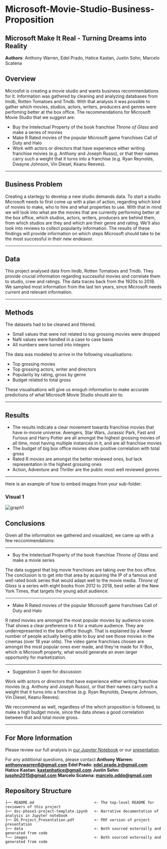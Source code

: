# Microsoft-Movie-Studio-Business-Proposition

## Microsoft Make It Real - Turning Dreams into Reality

**Authors**: Anthony Warren, Edel Prado, Hatice Kastan, Justin Sohn, Marcelo Scatena

## Overview

Microsfot is creating a movie studio and wants business recommendations for it. Information was gathered by cleaning and analyzing databases from Imdb, Rotten Tomatoes and Tmdb. With that analysis it was possible to gather which movies, studios, actors, writers, producers and genres were perfoming better at the box office. The recommendations for Microsoft Movie Studio that we suggest are: 

* Buy the Intelectual Property of the book franchise *Throne of Glass* and make a series of movies
* Make R Rated movies of the popular Microsoft game franchises Call of Duty and Halo
* Work with actors or directors that have experience either writing franchise movies (e.g. Anthony and Joseph Russo), or that their names carry such a weight that it turns into a franchise (e.g. Ryan Reynolds, Dwayne Johnson, Vin Diesel, Keanu Reeves).
***

## Business Problem

Creating a startegy to develop a new studio demands data. To start a studio Microsoft needs to first come up with a plan of action, regarding which kind of movies to make, who to hire and what properties to use. With that in mind we will look into what are the movies that are currently performing better at the box office, which studios, actors, writers, producers are behind them, from which studios are they and which are their genre and rating. We'll also look into reviews to collect popularity information. The results of these findings will provide information on which steps Microsoft should take to be the most successful in their new endeavor.
***

## Data

This project analysed data from Imdb, Rotten Tomatoes and Tmdb. They provide crucial information regarding successful movies and correlate them to studio, crew and ratings. 
The data traces back from the 1920s to 2018. We sampled most information from the last ten years, since Microsoft needs current and relevant information.
***

## Methods

The datasets had to be cleaned and filtered. 
* Small values that were not related to top grossing movies were dropped
* NaN values were handled in a case to case basis
* All numbers were turned into integers

The data was modeled to arrive in the following visualisations:
* Top grossing movies
* Top grossing actors, writer and directors
* Popularity by rating, gross by genre
* Budget related to total gross

These visualisations will give us enoguh information to make accurate predictions of what Microsoft Movie Studio should aim to.
***

## Results

* The results indicate a clear movement towards franchise movies that have in-movie universe. Avengers, Star Wars, Jurassic Park, Fast and Furious and Harry Potter are all amongst the highest grossing movies of all time, most having multiple instances in it, and are all franchise movies
* The budget of big box office movies show positive correlation with total gross
* Rated R movies are amongst the better reviewed ones, but lack representation in the highest grossing ones
* Action, Adventure and Thriller are the public most well reviewed genres
***

Here is an example of how to embed images from your sub-folder:

### Visual 1
![graph1](./images/viz1.png)

## Conclusions

Given all the information we gathered and visualized, we came up with a few reccommendations:
***
* Buy the Intelectual Property of the book franchise *Throne of Glass* and make a movie series

The data suggest that big movie franchises are taking over the box office. The conclusion is to get into that area by acquiring the IP of a famous and well rated book series that would adapt well to the movie media.
*Throne of Glass* is a series with eight books from 2012 to 2018, best seller at the New York Times, that targets the young adult audience.
***
* Make R Rated movies of the popular Microsoft game franchises Call of Duty and Halo

R rated movies are amongst the most popular movies by audience score. That shows a clear preference to it for a mature audience. They are underrepresented in the box office though. That is explained by a fewer number of people actually being able to buy and see those movies in the cinemas (over 18 year olds).
The video game franchises chosen are amongst the most popular ones ever made, and they're made for X-Box, which is Microsoft property, what would generate an even larger opportunity for marketization.
***
* Suggestion 3 open for discussion 

Work with actors or directors that have experience either writing franchise movies (e.g. Anthony and Joseph Russo), or that their names carry such a weight that it turns into a franchise (e.g. Ryan Reynolds, Dwayne Johnson, Vin Diesel, Keanu Reeves).

We reccommend as well, regardless of the which proposition is followed, to make a high budget movie, since the data shows a good correlation between that and total movie gross.
***

## For More Information

Please review our full analysis in [our Jupyter Notebook](./dsc-phase1-project.ipynb) or our [presentation](./DS_Project_Presentation.pdf).

For any additional questions, please contact 
**Anthony Warren: anthonywarren6@gmail.com**
**Edel Prado: edel.prado.jr@gmail.com**
**Hatice Kastan: kastanhatice@gmail.com**
**Justin Sohn: jusohn2015@gmail.com**
**Marcelo Scatena: marcelo.oddo@gmail.com**

## Repository Structure


```
├── README.md                           <- The top-level README for reviewers of this project
├── dsc-phase1-project-template.ipynb   <- Narrative documentation of analysis in Jupyter notebook
├── DS_Project_Presentation.pdf         <- PDF version of project presentation
├── data                                <- Both sourced externally and generated from code
└── images                              <- Both sourced externally and generated from code
```

